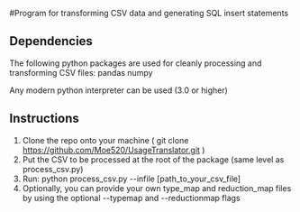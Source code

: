 #Program for transforming CSV data and generating SQL insert statements


## Dependencies
The following python packages are used for cleanly processing and transforming CSV files:
pandas
numpy

Any modern python interpreter can be used (3.0 or higher)

## Instructions
1. Clone the repo onto your machine  ( git clone https://github.com/Moe520/UsageTranslator.git )
2. Put the CSV to be processed at the root of the package (same level as process_csv.py)
3. Run: python process_csv.py --infile [path_to_your_csv_file]
4. Optionally, you can provide your own type_map and reduction_map files by using the optional --typemap and --reductionmap flags
